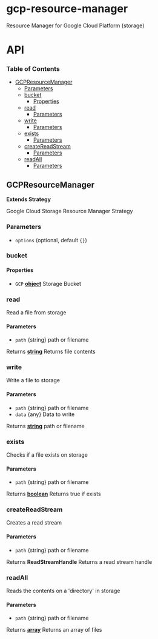 # gcp-resource-manager

Resource Manager for Google Cloud Platform (storage)

# API

<!-- Generated by documentation.js. Update this documentation by updating the source code. -->

### Table of Contents

*   [GCPResourceManager](#gcpresourcemanager)
    *   [Parameters](#parameters)
    *   [bucket](#bucket)
        *   [Properties](#properties)
    *   [read](#read)
        *   [Parameters](#parameters-1)
    *   [write](#write)
        *   [Parameters](#parameters-2)
    *   [exists](#exists)
        *   [Parameters](#parameters-3)
    *   [createReadStream](#createreadstream)
        *   [Parameters](#parameters-4)
    *   [readAll](#readall)
        *   [Parameters](#parameters-5)

## GCPResourceManager

**Extends Strategy**

Google Cloud Storage Resource Manager Strategy

### Parameters

*   `options`   (optional, default `{}`)

### bucket

#### Properties

*   `GCP` **[object](https://developer.mozilla.org/docs/Web/JavaScript/Reference/Global_Objects/Object)** Storage Bucket

### read

Read a file from storage

#### Parameters

*   `path`  {string} path or filename

Returns **[string](https://developer.mozilla.org/docs/Web/JavaScript/Reference/Global_Objects/String)** Returns file contents

### write

Write a file to storage

#### Parameters

*   `path`  {string} path or filename
*   `data`  {any} Data to write

Returns **[string](https://developer.mozilla.org/docs/Web/JavaScript/Reference/Global_Objects/String)** path or filename

### exists

Checks if a file exists on storage

#### Parameters

*   `path`  {string} path or filename

Returns **[boolean](https://developer.mozilla.org/docs/Web/JavaScript/Reference/Global_Objects/Boolean)** Returns true if exists

### createReadStream

Creates a read stream

#### Parameters

*   `path`  {string} path or filename

Returns **ReadStreamHandle** Returns a read stream handle

### readAll

Reads the contents on a 'directory' in storage

#### Parameters

*   `path`  {string} path or filename

Returns **[array](https://developer.mozilla.org/docs/Web/JavaScript/Reference/Global_Objects/Array)** Returns an array of files
